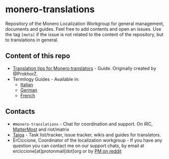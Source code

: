 # monero-translations

Repository of the Monero Localization Workgroup for general management, documents and guides. Feel free to add contents and open an issues. Use the tag `[meta]` if the issue is not related to the content of the repository, but to translations in general.

## Content of this repo

+ [Translation tips for Monero translators](https://github.com/erciccione/monero-translations/blob/master/translation-tips.md) - Guide. Originally created by @ProkhorZ.
+ Termilogy Guides - Available in:
  - [Italian](https://github.com/monero-ecosystem/monero-translations/blob/master/italian-terminology.md)
  - [German](https://github.com/monero-ecosystem/monero-translations/blob/master/german-terminology.md)
  - [French](https://github.com/monero-ecosystem/monero-translations/blob/master/french-terminology.md)
## Contacts

+ `#monero-translations` - Chat for coordination and support. On IRC, [MatterMost](https://mattermost.getmonero.org/monero/channels/monero-translations) and riot/matrix
+ [Taiga](https://taiga.getmonero.org/project/erciccione-monero-localization/) - Task list/tracker, issue tracker, wikis and guides for translators.
+ ErCiccione, Coordinator of the localization workgroup - If you have any question you can contact me on our support chats, by email at erciccione[at]protonmail[dot]org or by [PM on reddit](https://www.reddit.com/message/compose/?to=erciccione)
